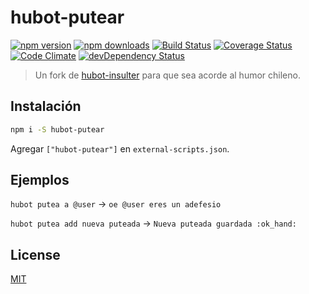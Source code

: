 # hubot-putear

[![npm version](https://img.shields.io/npm/v/hubot-putear.svg?style=flat-square)](https://www.npmjs.com/package/hubot-putear)
[![npm downloads](https://img.shields.io/npm/dm/hubot-putear.svg?style=flat-square)](https://www.npmjs.com/package/hubot-putear)
[![Build Status](https://img.shields.io/travis/lgaticaq/hubot-putear.svg?style=flat-square)](https://travis-ci.org/lgaticaq/hubot-putear)
[![Coverage Status](https://img.shields.io/coveralls/lgaticaq/hubot-putear/master.svg?style=flat-square)](https://coveralls.io/github/lgaticaq/hubot-putear?branch=master)
[![Code Climate](https://img.shields.io/codeclimate/github/lgaticaq/hubot-putear.svg?style=flat-square)](https://codeclimate.com/github/lgaticaq/hubot-putear)
[![devDependency Status](https://img.shields.io/david/dev/lgaticaq/hubot-putear.svg?style=flat-square)](https://david-dm.org/lgaticaq/hubot-putear#info=devDependencies)

> Un fork de [hubot-insulter](http://github.com/altryne/hubot-insulter) para que sea acorde al humor chileno.

## Instalación
```bash
npm i -S hubot-putear
```

Agregar `["hubot-putear"]` en `external-scripts.json`.

## Ejemplos
`hubot putea a @user` -> `oe @user eres un adefesio`

`hubot putea add nueva puteada` -> `Nueva puteada guardada :ok_hand:`

## License

[MIT](https://tldrlegal.com/license/mit-license)
